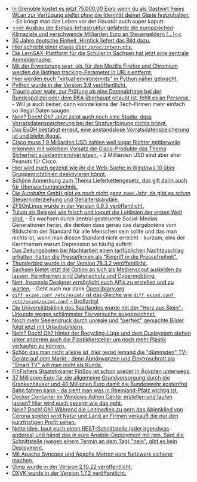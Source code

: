 * [In Grenoble kostet es jetzt 75.000,00 Euro wenn du als Gastwirt freies WLan zur Verfügung stellst *ohne* die Identität deiner Gäste festzuhalten.](https://blog.fefe.de/?ts=a18722ce) - So kriegt man das Leben vor der Haustür auch super kaputt.
* [>>er Ausbau der Erdgas-Infrastruktur gefährde die europäischen Klimaziele und verschwende Milliarden Euro an Steuergeldern [...]<<](https://www.sonnenseite.com/de/energie/der-grosse-streit-ums-erdgas/)
* [30 Jahre deutsche Einheit, Hirnfick liefert das Bild dazu.](https://tuxproject.de/blog/2020/10/30-jahre-deutsche-einheit)
* [Hier schreibt einer etwas über `/proc/interrupts`.](https://opensource.com/article/20/10/linux-kernel-interrupts)
* [Die LernSAX-Plattform für die Schüler in Sachsen hat jetzt eine zentrale Anmeldemaske.](https://www.bildung.sachsen.de/blog/index.php/2020/10/05/einer-fuer-alles-schullogin-buendelt-alle-digitalen-dienste-fuer-schulen-auf-einer-plattform/)
* [Mit der Erweiterung `Neat URL` für den Mozilla Firefox und Chromium werden die lästigen tracking-Parameter in URLs entfernt.](https://www.ghacks.net/2020/09/25/neat-url-is-an-extension-for-chrome-and-firefox-that-removes-tracking-elements-from-links/)
* [Hier werden euch "virtual environemnts" in Python näher gebracht.](https://opensource.com/article/20/10/venv-python)
* [Python wurde in der Version 3.9 veröffentlicht.](https://lwn.net/Articles/833550/rss)
* [Traurig aber wahr, zur Prüfung ob eine Datenabfrage bei der Bundespolizei oder dem BKA überhaupt erlaubt ist, fehlt es an Personal.](https://netzpolitik.org/2020/kleine-anfrage-unberechtigte-datenabfragen-bei-bundespolizei-und-bka/) - Will ja auch keiner, dann könnte keins der Tech-Firmen mehr einfach so illegal Daten saugen.
* [Nein? Doch! Oh? Jetzt zeigt auch noch eine Studie, dass Vorratsdatenspeicherung bei der Strafverfolgung nichts bringt.](https://www.patrick-breyer.de/?p=593219)
* [Das EuGH bestätigt erneut, eine anstandslose Vorratsdatenspeicherung ist und bleibt illegal.](https://netzpolitik.org/2020/eu-gericht-anlasslose-vorratsdatenspeicherung-bleibt-illegal/)
* [Cisco muss 1,9 Milliarden USD zahlen weil sogar Richter mittlerweile erkennen mit welchem Vorsatz die Cisco-Produkte das Thema Sicherheit ausklammern/verletzen.](https://www.golem.de/news/centripetal-networks-cisco-systems-soll-1-9-milliarden-dollar-strafe-zahlen-2010-151323.html) - 2 Milliarden USD sind aber eher Peanuts für Cisco.
* [Hier wird euch gezeigt wie ihr die Web-Suche in Windows 10 über Gruppenrichtlinien deaktivieren könnt.](https://www.windowspro.de/wolfgang-sommergut/web-suche-windows-10-deaktivieren-gruppenrichtlinien)
* [Schöne Anmerkung zum Thema Lieferkettengesetz, das gilt dann auch für Überwachungstechnik.](https://netzpolitik.org/2020/lieferkettengesetz-auch-hersteller-von-ueberwachungstechnologie-muessen-menschenrechte-einhalten/)
* [Die Autobahn GmbH gibt es noch nicht ganz zwei Jahr, da gibt es schon Steuerhinterziehung und Gehälterskandale.](https://blog.fefe.de/?ts=a1820b90)
* [ZFSOnLinux wurde in der Version 0.8.5 veröffentlicht.](https://github.com/openzfs/zfs/releases/tag/zfs-0.8.5)
* [Tulum als Beispiel wie falsch und kaputt die Leitlinien der ersten Welt sind.](https://netzpolitik.org/2020/im-herzen-der-instagram-bestie/) - Es wachsen durch zentral gesteuerte Social-Medias Generationen heran, die denken dass genau das dargebotene vom Bildschirm der Standard für alle Menschen sein sollte und das man nichts ist, wenn man diesen Standard nicht erreicht - kurzum, eins der Kernthemen warum Depression so häufig auftritt
* [Das Zeitungsboten bei Nachtarbeit einen tarifüblichen Nachtzuschlag erhalten, halten die Pressefirmen als "Eingriff in die Pressefreiheit".](https://mmm.verdi.de/tarife-und-honorare/zeitungsbote-gewinnt-in-zweiter-instanz-68883)
* [Thunderbird wurde in der Version 78.3.2 veröffentlicht.](https://www.thunderbird.net/en-US/thunderbird/78.3.2/releasenotes/)
* [Sachsen bietet jetzt die Option an sich als Medienscout ausbilden zu lassen, Kernthemen sind Datenschutz und Cybermobbing.](https://www.bildung.sachsen.de/blog/index.php/2020/10/07/medienscouts-bringen-mehr-medienkompetenz-in-sachsens-schulen/)
* [Nett, Insomnia Designer ermöglicht euch APIs zu erstellen und zu warten.](https://insomnia.rest/products/designer/) - Geht auch nur dank [Openlibrary.org](https://openlibrary.org/developers/api)
* [`diff exim4.conf /etc/exim4/` ist das Gleiche wie `diff exim4.conf /etc/exim4/exim4.conf` - Großartig!](https://utcc.utoronto.ca/~cks/space/blog/unix/DiffOldArgumentsFeature)
* [Die Universitätsklinik des Saarlandes wurde mit der "Herz aus Stein"-Urkunde wegen schlimmster Tierversuche ausgezeichnet.](https://www.sonnenseite.com/de/umwelt/preis-fuer-den-schlimmsten-tierversuch-verliehen/)
* [Noch mehr Seelendruck durch unreale und "perfekt" gemachte Bilder folgt jetzt mit Urlaubsbildern.](https://www.golem.de/news/gesichter-zurechtruecken-photoshop-elements-2021-setzt-auf-ki-fuer-perfekte-fotos-2010-151411-rss.html)
* [Nein? Doch! Oh? Hinter der Recycling-Lüge und dem Dualsystem stehen unter anderem auch die Plastikhersteller um noch mehr Plastik verkaufen zu können.](https://www.cbc.ca/documentaries/the-passionate-eye/recycling-was-a-lie-a-big-lie-to-sell-more-plastic-industry-experts-say-1.5735618)
* [Schön das man nicht alleine ist, hier testet jemand die "dümmsten" TV-Geräte auf dem Markt - denn Abhörwanzen und Elektroschrott ala "Smart TV" will man nicht als Kunde.](https://pointerclicker.com/best-dumb-tv/)
* [FinFishers Staatstrojaner FinSpy ist schon wieder in Ägypten unterwegs.](https://netzpolitik.org/2020/finfisher-staatstrojaner-finspy-erneut-in-aegypten-gefunden/)
* [37 Millionen Euro für die allgemeine Grundversorgung durch die Krankenhäuser und 40 Millionen Euro damit die Bundeswehr kostenfrei Bahn fahren kann - da sieht man was in Rheinland-Pfalz wichtig ist.](https://tuxproject.de/blog/2020/10/si-vis-pacem-fahre-bahn/)
* [Docker Container im Windows Admin Center erstellen und laufen lassen? Hier wird euch gezeigt wie das geht.](https://4sysops.com/archives/create-and-run-docker-containers-with-windows-admin-center/)
* [Nein? Doch! Oh? Während die Leitmedien zu gern das Ablenklied von Corona spielen wird Natur und Land an Firmen verkauft die nur den kurzfristigen Profit sehen.](https://www.sonnenseite.com/de/wirtschaft/ausverkauf-von-land-und-natur/)
* [Nette Idee, baut euch einen REST-Schnittstelle (oder irgendwas anderes) und hängt das in eure Ansible-Deployment mit rein. Sagt die Schnittstelle (wegen einem Termin an dem Tag) "nein", gibt es kein Deployment.](https://opensource.com/article/20/10/calendar-ansible)
* [Mit Apache Syncope und Apache Metron eure Netzwerk sicherer machen.](https://opensource.com/article/20/10/apache-security-tools)
* [Gimp wurde in der Version 2.10.22 veröffentlicht.](https://www.planet3dnow.de/cms/58844-gimp-2-10-22/)
* [DXVK wurde in der Version 1.7.2 veröffentlicht.](https://www.phoronix.com/scan.php?page=news_item&px=DXVK-1.7.2-Released)
